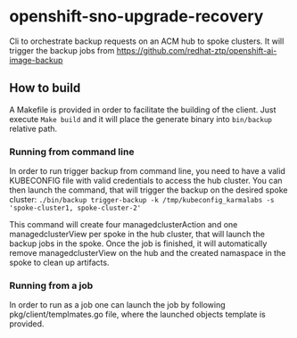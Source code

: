 # openshift-sno-upgrade-recovery

Cli to orchestrate backup requests on an ACM hub to spoke clusters. It will trigger the backup jobs from <https://github.com/redhat-ztp/openshift-ai-image-backup>

## How to build

A Makefile is provided in order to facilitate the building of the client. Just execute `Make build` and it will
place the generate binary into `bin/backup` relative path.

### Running from command line

In order to run trigger backup from command line, you need to have a valid KUBECONFIG file with valid
credentials to access the hub cluster. You can then launch the command, that will trigger the
backup on the desired spoke cluster:
`./bin/backup trigger-backup -k /tmp/kubeconfig_karmalabs -s 'spoke-cluster1, spoke-cluster-2'`

This command will create four managedclusterAction and one managedclusterView per spoke in the hub cluster,
that will launch the backup jobs in the spoke.
Once the job is finished, it will automatically remove managedclusterView on the hub and the created namaspace
in the spoke to clean up artifacts.

### Running from a job

In order to run as a job one can launch the job by following pkg/client/templmates.go file, where the launched
 objects template is provided.
